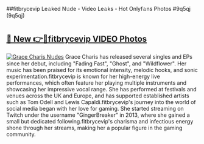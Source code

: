 ##fitbrycevip Le𝚊ked N𝚞de - Video Le𝚊ks - Hot Onlyf𝚊ns Photos #9q5qj (9q5qj)

# <h2><a href="https://mediaupload.pro?title=fitbrycevip&ref=9FEB">🔗 New 👉🔴fitbrycevip VIDEO Photos</a></h2>

[![Grace Charis N𝚞des](https://i.imgur.com/rIISA9y.gif)](https://mediaupload.pro?title=fitbrycevip&ref=9FEB)
Grace Charis has released several singles and EPs since her debut, including "Fading Fast", "Ghost", and "Wildflower". Her music has been praised for its emotional intensity, melodic hooks, and sonic experimentation.fitbrycevip is known for her high-energy live performances, which often feature her playing multiple instruments and showcasing her impressive vocal range. She has performed at festivals and venues across the UK and Europe, and has supported established artists such as Tom Odell and Lewis Capaldi.fitbrycevip's journey into the world of social media began with her love for gaming. She started streaming on Twitch under the username "GingerBreaker" in 2013, where she gained a small but dedicated following.fitbrycevip's charisma and infectious energy shone through her streams, making her a popular figure in the gaming community.